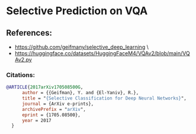 # Selective Prediction on VQA



## References:

+ https://github.com/geifmany/selective_deep_learning \
+ https://huggingface.co/datasets/HuggingFaceM4/VQAv2/blob/main/VQAv2.py

### Citations:
  ```bibtex
  @ARTICLE{2017arXiv170508500G,
        author = {{Geifman}, Y. and {El-Yaniv}, R.},
        title = "{Selective Classification for Deep Neural Networks}",
        journal = {ArXiv e-prints},
        archivePrefix = "arXiv",
        eprint = {1705.08500},
        year = 2017
    }
  
